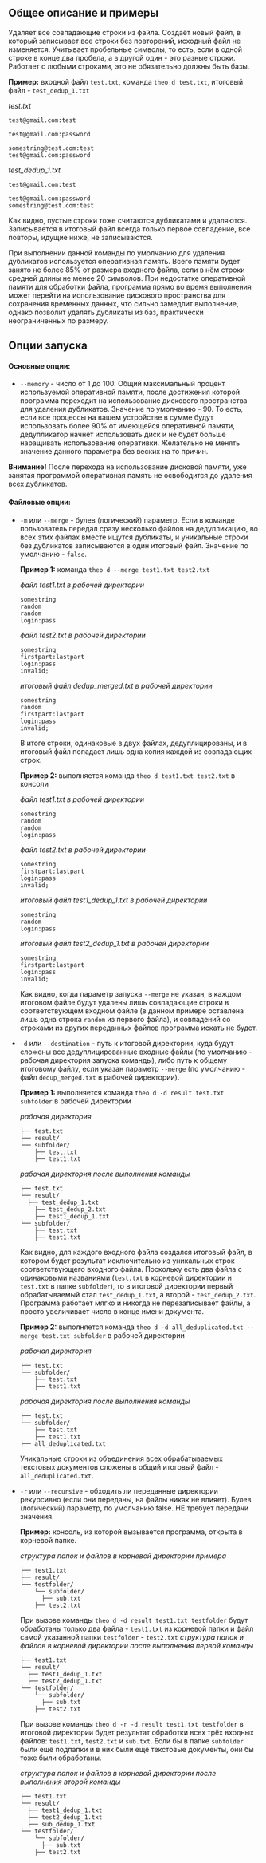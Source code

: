 ## Общее описание и примеры

Удаляет все совпадающие строки из файла. Создаёт новый файл, в который записывает все строки без повторений, исходный файл не изменяется. Учитывает пробельные символы, то есть, если в одной строке в конце два пробела, а в другой один - это разные строки. Работает с любыми строками, это не обязательно должны быть базы.

**Пример:** входной файл `test.txt`, команда `theo d test.txt`, итоговый файл - `test_dedup_1.txt`

*test.txt*

```
test@gmail.com:test

test@gmail.com:password

somestring@test.com:test
test@gmail.com:password
```

*test_dedup_1.txt*

```
test@gmail.com:test

test@gmail.com:password
somestring@test.com:test
```

Как видно, пустые строки тоже считаются дубликатами и удаляются. Записывается в итоговый файл всегда только первое совпадение, все повторы, идущие ниже, не записываются.

При выполнении данной команды по умолчанию для удаления дубликатов используется оперативная память. Всего памяти будет занято не более 85% от размера входного файла, если в нём строки средней длины не менее 20 символов. При недостатке оперативной памяти для обработки файла, программа прямо во время выполнения может перейти на использование дискового пространства для сохранения временных данных, что сильно замедлит выполнение, однако позволит удалять дубликаты из баз, практически неограниченных по размеру.



## Опции запуска

#### Основные опции:

-  `--memory` - число от 1 до 100. Общий максимальный процент используемой оперативной памяти, после достижения которой программа переходит на использование дискового пространства для удаления дубликатов. Значение по умолчанию - 90. То есть, если все процессы на вашем устройстве в сумме будут использовать более 90% от имеющейся оперативной памяти, дедупликатор начнёт использовать диск и не будет больше наращивать использование оперативки. Желательно не менять значение данного параметра без веских на то причин.

  **Внимание!** После перехода на использование дисковой памяти, уже занятая программой оперативная память не освободится до удаления всех дубликатов.



#### Файловые опции:

- `-m` или `--merge` - булев (логический) параметр. Если в команде пользователь передал сразу несколько файлов на дедупликацию, во всех этих файлах вместе ищутся дубликаты, и уникальные строки без дубликатов записываются в один итоговый файл.
  Значение по умолчанию - `false`.
  
  **Пример 1:** команда `theo d --merge test1.txt test2.txt`
  
  *файл test1.txt в рабочей директории*
  
  ```
  somestring
  random
  random
  login:pass
  ```
  
  *файл test2.txt в рабочей директории*
  
  ```
  somestring
  firstpart:lastpart
  login:pass
  invalid;
  ```
  
  *итоговый файл dedup_merged.txt в рабочей директории*
  
  ```
  somestring
  random
  firstpart:lastpart
  login:pass
  invalid;
  ```
  
  В итоге строки, одинаковые в двух файлах, дедуплицированы, и в итоговый файл попадает лишь одна копия каждой из совпадающих строк.
  
  **Пример 2:** выполняется команда `theo d test1.txt test2.txt` в консоли
  
  *файл test1.txt в рабочей директории*
  
  ```
  somestring
  random
  random
  login:pass
  ```
  
  *файл test2.txt в рабочей директории*
  
  ```
  somestring
  firstpart:lastpart
  login:pass
  invalid;
  ```
  
  *итоговый файл test1_dedup_1.txt в рабочей директории*
  
  ```
  somestring
  random
  login:pass
  ```
  
  *итоговый файл test2_dedup_1.txt в рабочей директории*
  
  ```
  somestring
  firstpart:lastpart
  login:pass
  invalid;
  ```
  
  Как видно, когда параметр запуска `--merge` не указан, в каждом итоговом файле будут удалены лишь совпадающие строки в соответствующем входном файле (в данном примере оставлена лишь одна строка `random` из первого файла), и совпадений со строками из других переданных файлов программа искать не будет.
  
  
  
- `-d` или `--destination` - путь к итоговой директории, куда будут сложены все дедуплицированные входные файлы (по умолчанию - рабочая директория запуска команды), либо путь к общему итоговому файлу, если указан параметр `--merge` (по умолчанию - файл `dedup_merged.txt` в рабочей директории).

  **Пример 1:** выполняется команда `theo d -d result test.txt subfolder` в рабочей директории

  *рабочая директория*

  ```
  ├── test.txt
  ├── result/
  └── subfolder/                   
      ├── test.txt
      ├── test1.txt
  ```

  *рабочая директория после выполнения команды*

  ```
  ├── test.txt
  └── result/
  	├── test_dedup_1.txt
      ├── test_dedup_2.txt
      ├── test1_dedup_1.txt
  └── subfolder/                   
      ├── test.txt
      ├── test1.txt
  ```

  Как видно, для каждого входного файла создался итоговый файл, в котором будет результат исключительно из уникальных строк соответствующего входного файла.
  Поскольку есть два файла с одинаковыми названиями (`test.txt` в корневой директории и `test.txt` в папке `subfolder`), то в итоговой директории первый обрабатываемый стал `test_dedup_1.txt`, а второй - `test_dedup_2.txt`. Программа работает мягко и никогда не перезаписывает файлы, а просто увеличивает число в конце имени документа.

  **Пример 2:** выполняется команда `theo d -d all_deduplicated.txt --merge test.txt subfolder` в рабочей директории

  *рабочая директория*

  ```
  ├── test.txt
  └── subfolder/                   
      ├── test.txt
      ├── test1.txt
  ```

  *рабочая директория после выполнения команды*

  ```
  ├── test.txt
  └── subfolder/                   
      ├── test.txt
      ├── test1.txt
  ├── all_deduplicated.txt
  ```

  Уникальные строки из объединения всех обрабатываемых текстовых документов сложены в общий итоговый файл -`all_deduplicated.txt`.

  

- `-r` или `--recursive` - обходить ли переданные директории рекурсивно (если они переданы, на файлы никак не влияет). Булев (логический) параметр, по умолчанию false. НЕ требует передачи значения.

  **Пример:** консоль, из которой вызывается программа, открыта в корневой папке.

  *структура папок и файлов в корневой директории примера*

  ```
  ├── test1.txt
  ├── result/  
  └── testfolder/                   
      └── subfolder/
      	├── sub.txt
      ├── test2.txt 
  ```

  При вызове команды `theo d -d result test1.txt testfolder`  будут обработаны только два файла - `test1.txt` из корневой папки и файл самой указанной папки `testfolder` - `test2.txt`
  *структура папок и файлов в корневой директории после выполнения первой команды*

  ```
  ├── test1.txt
  └── result/  
  	├── test1_dedup_1.txt 
  	├── test2_dedup_1.txt 
  └── testfolder/                   
      └── subfolder/
      	├── sub.txt
      ├── test2.txt 
  ```

  

  При вызове команды `theo d -r -d result test1.txt testfolder` в итоговой директории будет результат обработки всех трёх входных файлов: `test1.txt`, `test2.txt` и `sub.txt`. Если бы в папке `subfolder` были ещё подпапки и в них были ещё текстовые документы, они бы тоже были обработаны.

  *структура папок и файлов в корневой директории после выполнения второй команды*

  ```
  ├── test1.txt
  └── result/  
  	├── test1_dedup_1.txt 
  	├── test2_dedup_1.txt 
  	├── sub_dedup_1.txt 
  └── testfolder/                   
      └── subfolder/
      	├── sub.txt
      ├── test2.txt 
  ```

  

